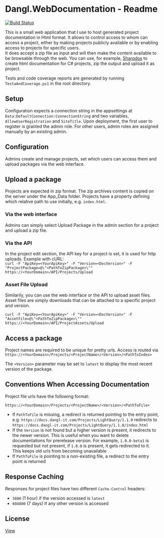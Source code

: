 # Dangl.WebDocumentation - Readme
[![Build Status](https://jenkins.dangl.me/buildStatus/icon?job=WebDocu/master)](https://jenkins.dangl.me/job/WebDocu/job/master/)


This is a small web application that I use to host generated project documentation in Html format. It allows to control access to whom can access a project, either by making projects publicly available or by enabling access to projects for specific users.  
It does accept a zip file as input and will then make the content available to be browsable through the web. You can use, for example, [Sharpdox](https://github.com/Geaz/sharpDox) to create html documentation for C# projects, zip the output and upload it as project.

Tests and code coverage reports are generated by running `TestaAndCoverage.ps1` in the root directory.

## Setup

Configuration expects a connection string in the appsettings at `Data:DefaultConnection:ConnectionString` and two variables, `AllowUserRegistration` and `SiteTitle`. Upon deployment, the first user to register is granted the admin role. For other users, admin roles are assigned manually by an existing admin.

## Configuration

Admins create and manage projects, set which users can access them and upload packages via the web interface. 

## Upload a package

Projects are expected in zip format. The zip archives content is copied on the server under the App_Data folder. Projects have a property defining which relative path to use initially, e.g. `index.html`.

### Via the web interface
Admins can simply select Upload Package in the admin section for a project and upload a zip file.

### Via the API
In the project edit section, the API key for a project is set, it is used for http uploads.
Example with cURL:  
`curl -F "ApiKey=<YourApiKey>" -F "Version=<DocVersion>" -F "ProjectPackage=@\"<PathToZipPackage>\"" https://<YourDomain>/API/Projects/Upload`

### Asset File Upload

Similarily, you can use the web interface or the API to upload asset files. Asset files are simply downloads that can be attached to a specific project and version.

`curl -F "ApiKey=<YourApiKey>" -F "Version=<DocVersion>" -F "AssetFile=@\"<PathToZipPackage>\"" https://<YourDomain>/API/ProjectAssets/Upload`

## Access a package

Project names are required to be unique for pretty urls. Access is routed via `https://<YourDomain>/Projects/<ProjectName>/<Version>/<PathToIndex>`

The `<Version>` parameter may be set to `latest` to display the most recent version of the package.

## Conventions When Accessing Documentation

Project file urls have the following format:

    https://<YourDomain>/Projects/<ProjectName>/<Version>/<PathToFile>

  * If `PathToFile` is missing, a redirect is returned pointing to the entry point, e.g.
    `https://docs.dangl-it.com/Projects/LightQuery/1.1.0` redirects to `https://docs.dangl-it.com/Projects/LightQuery/1.1.0/index.html`
  * If the `Version` is not found but a higher version is present, it redirects to the newer version. This is useful when you want to delete documentations
    for prerelease version. For example, `1.0.0-beta1` is requested but not present, if `1.0.0` is present, it gets redirected to it. This keeps old urls
    from becoming unavailable
  * If `PathToFile` is pointing to a non-existing file, a redirect to the entry point is returned

## Response Caching

Responses for project files have two different `Cache-Control` headers:
* `3600` (1 hour) if the version accessed is `latest`
* `604800` (7 days) if any other version is accessed

## License

[View](License.md)
